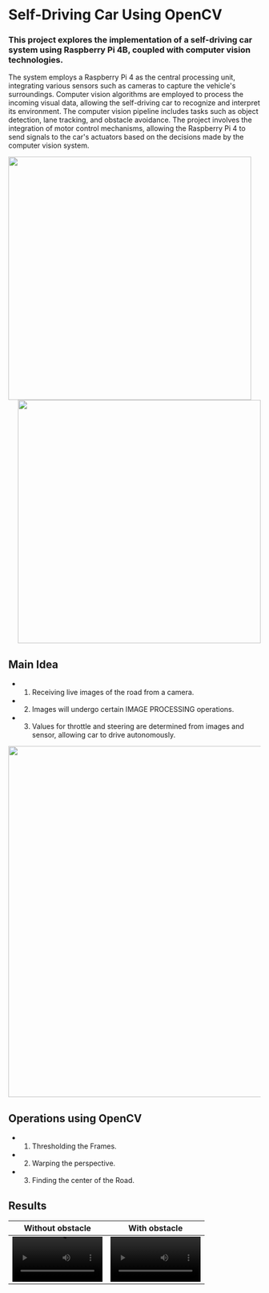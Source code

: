 # Self-Driving Car Using OpenCV

### This project explores the implementation of a self-driving car system using Raspberry Pi 4B, coupled with computer vision technologies.

The system employs a Raspberry Pi 4 as the central processing unit, integrating various 
sensors such as cameras to capture the vehicle's surroundings. Computer vision 
algorithms are employed to process the incoming visual data, allowing the self-driving 
car to recognize and interpret its environment. The computer vision pipeline includes 
tasks such as object detection, lane tracking, and obstacle avoidance.
The project involves the integration of motor control mechanisms, allowing the 
Raspberry Pi 4 to send signals to the car's actuators based on the decisions made by the 
computer vision system.

<div>
<img src="https://github.com/mohamedmagdy841/opencv-self-driving-car/assets/64127744/d2331460-c880-4aef-a654-ffde25933e51" width="485" align="Left">
<img src="https://github.com/mohamedmagdy841/opencv-self-driving-car/assets/64127744/8b446a8b-2059-45d9-aa9c-73aaad93cc3b" width="485" align="Right">
</div>
<br clear="right"/>

## Main Idea
* 1. Receiving live images of the road from a camera.
* 2. Images will undergo certain IMAGE PROCESSING operations.
* 3. Values for throttle and steering are determined from images and sensor, allowing car to drive autonomously.

<p align="center">
  <img width="700" src="https://github.com/mohamedmagdy841/opencv-self-driving-car/assets/64127744/37a734be-739b-40d2-8038-de3d8665b8fe">
</p>

## Operations using OpenCV
* 1. Thresholding the Frames.
* 2. Warping the perspective.
* 3. Finding the center of the Road.

## Results

Without obstacle | With obstacle
:-: | :-:
<video src='https://github.com/mohamedmagdy841/opencv-self-driving-car/assets/64127744/efbc3757-8e23-42ff-9888-b5ee97a6fec7' width=180/> | <video src='https://github.com/mohamedmagdy841/opencv-self-driving-car/assets/64127744/706dd157-ffb5-443e-a929-116dce2e9058' width=180/>



